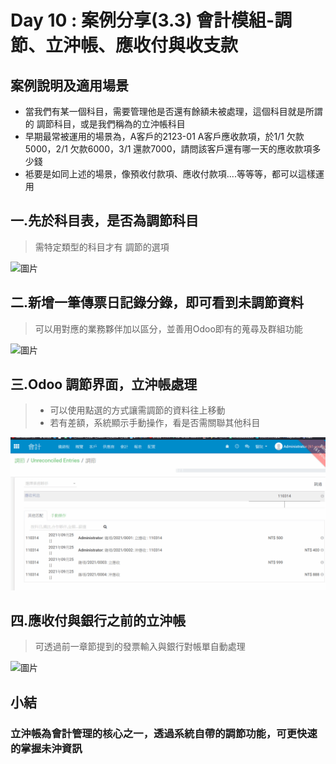 # Day 10 : 案例分享(3.3) 會計模組-調節、立沖帳、應收付與收支款 

## 案例說明及適用場景
- 當我們有某一個科目，需要管理他是否還有餘額未被處理，這個科目就是所謂的 調節科目，或是我們稱為的立沖帳科目
- 早期最常被運用的場景為，A客戶的2123-01 A客戶應收款項，於1/1 欠款 5000，2/1 欠款6000，3/1 還款7000，請問該客戶還有哪一天的應收款項多少錢
- 袛要是如同上述的場景，像預收付款項、應收付款項....等等等，都可以這樣運用
## 一.先於科目表，是否為調節科目
>需特定類型的科目才有 調節的選項

![圖片](https://user-images.githubusercontent.com/1887931/134765232-2cfd2539-e01e-4940-809f-d61dfd08d34a.png)

## 二.新增一筆傳票日記錄分錄，即可看到未調節資料
> 可以用對應的業務夥伴加以區分，並善用Odoo即有的蒐尋及群組功能

![圖片](https://user-images.githubusercontent.com/1887931/134765507-634b169d-ad19-47b7-a233-08c19a67c4be.png)
## 三.Odoo 調節界面，立沖帳處理
>- 可以使用點選的方式讓需調節的資料往上移動
>- 若有差額，系統顯示手動操作，看是否需關聯其他科目

![圖片](https://raw.githubusercontent.com/kulius/odoo_Industry_example_IT30Days/main/gif/day10-01.gif)

## 四.應收付與銀行之前的立沖帳
>可透過前一章節提到的發票輸入與銀行對帳單自動處理

![圖片](https://user-images.githubusercontent.com/1887931/134766140-11de2266-3541-47a5-a426-785665bcc255.png)

## 小結
### 立沖帳為會計管理的核心之一，透過系統自帶的調節功能，可更快速的掌握未沖資訊